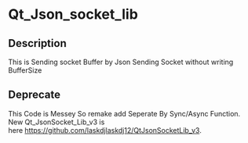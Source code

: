 # Qt_Json_socket_lib

## Description
This is Sending socket Buffer by Json
Sending Socket without writing BufferSize

## Deprecate 
This Code is Messey So remake add Seperate By Sync/Async Function.
New Qt_JsonSocket_Lib_v3 is here https://github.com/laskdjlaskdj12/QtJsonSocketLib_v3.


